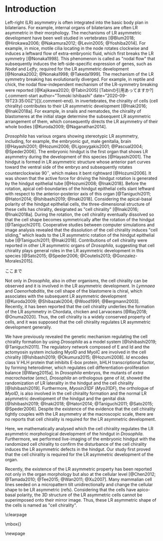 # Introduction

Left-right (LR) asymmetry is often integrated into the basic body plan in bilaterians.
For example, internal organs of bilaterians are often LR asymmetric in their morphology.
The mechanisms of LR asymmetric development have been well studied in vertebrates [@Blum2018; @Hirokawa2006; @Nakamura2012; @Levin2005; @Yoshiba2014].
For example, in mice, motile cilia locating in the node rotates clockwise and induces a leftward flow of extra-embryonic fluid, which first breaks the LR symmetry [@Nonaka1998].
This phenomenon is called as "nodal flow" that subsequently induces the left-side-specific expression of genes, such as *Nodal* and *Lefty*, required for the LR asymmetric development [@Nonaka2002; @Nonaka1998; @Takeda1999].
The mechanism of the LR symmetry breaking has evolutionarily diverged.
For example, in reptile and chick, the nodal flow-independent mechanism of the LR-symmetry breaking were reported [@Kajikawa2020; @Tabin2005] [Tabinの引用あってますか?]{.comment-start author="Tomoki Ishibashi"
date="2020-09-19T23:35:00Z"}[]{.comment-end}.<!--あってる?-->
In invertebrates, the chirality of cells (cell chirality) contributes to their LR asymmetric development [@Inaki2016; @Inaki2018a].
For example, in snails and nematodes, the chirality of blastomeres at the initial stage determine the subsequent LR asymmetric arrangement of them, which consequently directs the LR asymmetry of their whole bodies [@Kuroda2009; @Naganathan2014].

*Drosophila* has various organs showing stereotypic LR asymmetry, including, for example, the embryonic gut, male genitalia, brain [@Hayashi2001; @Hozumi2006; @Ligoxygakis2001; @Pascual2004; @Speder2006].
The embryonic hindgut is the first organ that shows LR asymmetry during the development of this species [@Hayashi2001].
The hindgut is formed in LR asymmetric structure whose anterior part curves toward the ventral side of the embryo and subsequently rotates counterclockwise $90^\circ$, which makes it bent rightward [@Hozumi2006].
It was shown that the active force for driving the hindgut rotation is generated by the hindgut epithelial tube [@Hozumi2008; @Inaki2018].
Before the rotation, apical cell-boundaries of the hindgut epithelial cells slant leftward with respect to the anterior-posterior axis of this organ [@Taniguchi2011; @Hatori2014; @Ishibashi2019; @Inaki2018].
Considering the apical-basal polarity of the hindgut epithelial cells, the three-dimensional structure of these cells has chirality, designated as "cell chirality" [@Inaki2016; @Inaki2018a].
During the rotation, the cell chirality eventually dissolved so that the cell shape becomes symmetrically after the rotation of the hindgut [@Taniguchi2011].
Cooperative studies between computer simulations and image analysis revealed that the dissolution of the cell chirality induces "cell sliding," which leads to the LR asymmetric rotation of the hindgut epithelial tube [@Taniguchi2011; @Inaki2018].
Contributions of cell chirality were reported in other LR asymmetric organs of *Drosophila*, suggesting that cell chirality plays general roles in the LR asymmetric development in this species [@Sato2015; @Speder2006; @Coutelis2013; @Gonzalez-Morales2015].

ここまで

Not only in *Drosophila*, also in other organisms, the cell chirality can be observed and it is involved in the LR asymmetric development.
In *Lymnaea* and *Caenorhabditis*, the cell shape of the blastomere is chiral, which associates with the subsequent LR asymmetric development [@Kuroda2009; @Shibazaki2004; @Wood1991; @Bergmann2003].
Recently, it has been reported that the cell chirality underlies the formation of the LR asymmetry in Chordata, chicken and Larvaceans [@Ray2018; @Onuma2020].
Thus, the cell chirality is a widely conserved property of cells, and it was supposed that the cell chirality regulates LR asymmetric development generally.

We have previously revealed the genetic mechanism regulating the cell chirality formation by using *Drosophila* as a model system [@Ishibashi2019; @Taniguchi2011].
The regulatory network composed of E and Id and the actomyosin system including MyoID and MyoIC are involved in the cell chirality [@Ishibashi2019; @Okumura2015; @Hozumi2008].
*Id* encodes class V HLH protein that inhibits E-box protein, bHLH transcriptional factor, by forming heterodimer, which regulates cell differentiation-proliferation balance [@Wang2015a].
In *Drosophila* embryos, the mutants of *extra macrochaetae* (*emc*), *Drosophila* an orthologous gene of *Id*, showed the randomization of LR laterality in the hindgut and the cell chirality [@Ishibashi2019].
Furthermore, *Myosin31DF* (*Myo31DF*), the orthologue of *MyoID*, is also involved in the cell chirality formation and the normal LR asymmetric development of the hindgut and the genital disk [@Ishibashi2019; @Inaki2018; @Hatori2014; @Taniguchi2011; @Sato2015; @Speder2006].
Despite the existence of the evidence that the cell chirality tightly couples with the LR asymmetry at the macroscopic scale, there are no reports that cell chirality is required for the LR asymmetric development.

Here, we mathematically analysed which the cell chirality regulates the LR asymmetric morphological development of the hindgut in *Drosophila*.
Furthermore, we performed live-imaging of the embryonic hindgut with the randomized cell chirality to confirm the disturbance of the cell chirality induces the LR asymmetric defects in the hindgut.
Our study first proved that the cell chirality is required for the LR asymmetric development of the organ.

Recently, the existence of the LR asymmetric property has been reported not only in the organ morphology but also at the cellular level [@Chen2012; @Tamada2010; @Tee2015; @Wan2011; @Xu2007].
Many mammalian cell lines seeded on a micropattern tilt unidirectionally and change the cellular shape to be LR asymmetric (refs).
Considering that the cells have apico-basal polarity, the 3D structure of the LR asymmetric cells cannot be superimposed onto their mirror image.
Thus, these LR asymmetric shape of the cells is named as "cell chirality".

\clearpage

\mbox{}

\newpage

<!--
0_metadata/meta0.md
0_metadata/meta1.md
1_abstract.md
2_introduction.md
3_procedures.md
4_results.md
5_discussion.md
6_figs.md
7_references.md
8_supplements.md
9_acknowledgements.md
-->
